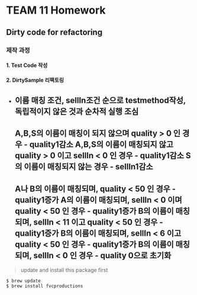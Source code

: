 # TEAM 11 Homework 
## Dirty code for refactoring
### 제작 과정 
#### 1. Test Code 작성

#### 2. DirtySample 리팩토링

 - 이름 매칭 조건, sellIn조건 순으로 testmethod작성, 독립적이지 않은 것과 순차적 실행 조심
    --------------------------------------------------------------------------
    A,B,S의 이름이 매칭이 되지 않으며 quality > 0 인 경우 - quality1감소
    A,B,S의 이름이 매칭되지 않고 quality > 0 이고 sellIn < 0 인 경우 - quality1감소
    S의 이름이 매칭되지 않는 경우 - sellIn1감소
    --------------------------------------------------------------------------
    A나 B의 이름이 매칭되며, quality < 50 인 경우 - quality1증가
    A의 이름이 매칭되며, sellIn < 0 이며 quality < 50 인 경우 - quality1증가
    B의 이름이 매칭되며, sellIn < 11 이고 quality < 50 인 경우 - quality1증가
    B의 이름이 매칭되며, sellIn < 6 이고 quality < 50 인 경우 - quality1증가
    B의 이름이 매칭되며, sellIn < 0 인 경우 - quality 0으로 초기화
    ----------------------------------------------

> update and install this package first
```shell
$ brew update
$ brew install fvcproductions
```



